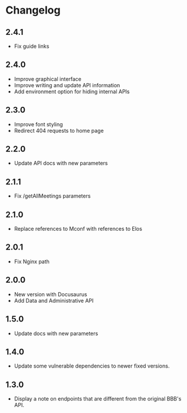 # Changelog

## 2.4.1
- Fix guide links

## 2.4.0
- Improve graphical interface
- Improve writing and update API information
- Add environment option for hiding internal APIs

## 2.3.0
- Improve font styling
- Redirect 404 requests to home page

## 2.2.0
- Update API docs with new parameters

## 2.1.1
- Fix /getAllMeetings parameters

## 2.1.0
- Replace references to Mconf with references to Elos

## 2.0.1
- Fix Nginx path

## 2.0.0
- New version with Docusaurus
- Add Data and Administrative API

## 1.5.0
- Update docs with new parameters

## 1.4.0
- Update some vulnerable dependencies to newer fixed versions.

## 1.3.0
- Display a note on endpoints that are different from the original BBB's API.
